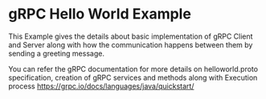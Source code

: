 gRPC Hello World Example
=====================
This Example gives the details about basic implementation of gRPC Client and Server along with
how the communication happens between them by sending a greeting message.

You can refer the gRPC documentation for more details on helloworld.proto specification, creation of gRPC services and 
methods along with Execution process https://grpc.io/docs/languages/java/quickstart/